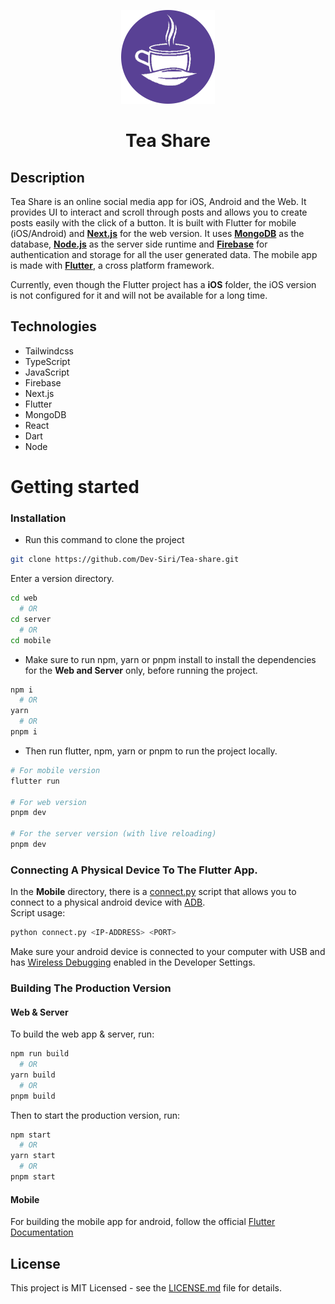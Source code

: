 <p align="center">
  <img src="images/logo.png" height="150" width="150" />
</p>

<h1 align="center">Tea Share</h1>

## Description

Tea Share is an online social media app for iOS, Android and the Web. It provides UI to interact and scroll through posts and allows you to
create posts easily with the click of a button. It is built with Flutter for mobile (iOS/Android) and **[Next.js](https://nextjs.org)** for the web version. It uses **[MongoDB](https://www.mongodb.com)** as the
database, **[Node.js](https://nodejs.org)** as the server side runtime and **[Firebase](https://firebase.google.com)** for authentication and storage for all the user generated data. The mobile app is made with **[Flutter](https://flutter.dev)**, a cross platform framework.

Currently, even though the Flutter project has a **iOS** folder, the iOS version is not configured for it and will not be available for a long time.

## Technologies

- Tailwindcss
- TypeScript
- JavaScript
- Firebase
- Next.js
- Flutter
- MongoDB
- React
- Dart
- Node

# Getting started

### Installation

- Run this command to clone the project

```sh
git clone https://github.com/Dev-Siri/Tea-share.git
```

Enter a version directory.

```sh
cd web
  # OR
cd server
  # OR
cd mobile
```

- Make sure to run npm, yarn or pnpm install to install the dependencies for the **Web and Server** only, before running the project.

```sh
npm i
  # OR
yarn
  # OR
pnpm i
```

- Then run flutter, npm, yarn or pnpm to run the project locally.

```sh
# For mobile version
flutter run

# For web version
pnpm dev

# For the server version (with live reloading)
pnpm dev
```

### Connecting A Physical Device To The Flutter App.

In the **Mobile** directory, there is a [connect.py](mobile/connect.py) script that allows you to connect to a physical android device with [ADB](https://developer.android.com/studio/command-line/adb). <br />
Script usage:

```sh
python connect.py <IP-ADDRESS> <PORT>
```

Make sure your android device is connected to your computer with USB and has [Wireless Debugging](https://medium.com/android-news/wireless-debugging-through-adb-in-android-using-wifi-965f7edd163a) enabled in the Developer Settings.

### Building The Production Version

#### Web & Server

To build the web app & server, run:

```sh
npm run build
  # OR
yarn build
  # OR
pnpm build
```

Then to start the production version, run:

```sh
npm start
  # OR
yarn start
  # OR
pnpm start
```

#### Mobile

For building the mobile app for android, follow the official [Flutter Documentation](https://docs.flutter.dev/deployment/android) <br />

## License

This project is MIT Licensed - see the [LICENSE.md](LICENSE.md) file for details.
